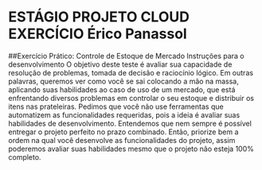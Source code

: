 # ESTÁGIO PROJETO CLOUD EXERCÍCIO Érico Panassol

##Exercício Prático: Controle de Estoque de Mercado 
Instruções para o desenvolvimento 
O objetivo deste teste é avaliar sua capacidade de resolução de 
problemas, tomada de decisão e raciocínio lógico. Em outras palavras, queremos 
ver como você se sai colocando a mão na massa, aplicando suas habilidades ao 
caso de uso de um mercado, que está enfrentando diversos problemas em 
controlar o seu estoque e distribuir os itens nas prateleiras. 
Pedimos que você não use ferramentas que automatizem as 
funcionalidades requeridas, pois a ideia é avaliar suas habilidades de 
desenvolvimento. 
Entendemos que nem sempre é possível entregar o projeto perfeito no 
prazo combinado. Então, priorize bem a ordem na qual você desenvolve as 
funcionalidades do projeto, assim poderemos avaliar suas habilidades mesmo 
que o projeto não esteja 100% completo. 
